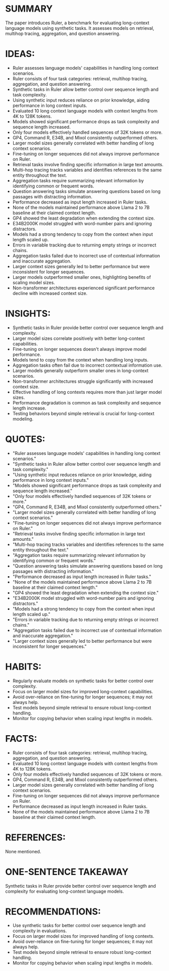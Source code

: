 # SUMMARY
The paper introduces Ruler, a benchmark for evaluating long-context language models using synthetic tasks. It assesses models on retrieval, multihop tracing, aggregation, and question answering.

# IDEAS:
- Ruler assesses language models' capabilities in handling long context scenarios.
- Ruler consists of four task categories: retrieval, multihop tracing, aggregation, and question answering.
- Synthetic tasks in Ruler allow better control over sequence length and task complexity.
- Using synthetic input reduces reliance on prior knowledge, aiding performance in long context inputs.
- Evaluated 10 long context language models with context lengths from 4K to 128K tokens.
- Models showed significant performance drops as task complexity and sequence length increased.
- Only four models effectively handled sequences of 32K tokens or more.
- GP4, Command R, E34B, and Mixol consistently outperformed others.
- Larger model sizes generally correlated with better handling of long context scenarios.
- Fine-tuning on longer sequences did not always improve performance on Ruler.
- Retrieval tasks involve finding specific information in large text amounts.
- Multi-hop tracing tracks variables and identifies references to the same entity throughout the text.
- Aggregation tasks require summarizing relevant information by identifying common or frequent words.
- Question answering tasks simulate answering questions based on long passages with distracting information.
- Performance decreased as input length increased in Ruler tasks.
- None of the models maintained performance above Llama 2 to 7B baseline at their claimed context length.
- GP4 showed the least degradation when extending the context size.
- E34B2000K model struggled with word-number pairs and ignoring distractors.
- Models had a strong tendency to copy from the context when input length scaled up.
- Errors in variable tracking due to returning empty strings or incorrect chains.
- Aggregation tasks failed due to incorrect use of contextual information and inaccurate aggregation.
- Larger context sizes generally led to better performance but were inconsistent for longer sequences.
- Larger models outperformed smaller ones, highlighting benefits of scaling model sizes.
- Non-transformer architectures experienced significant performance decline with increased context size.

# INSIGHTS:
- Synthetic tasks in Ruler provide better control over sequence length and complexity.
- Larger model sizes correlate positively with better long-context capabilities.
- Fine-tuning on longer sequences doesn't always improve model performance.
- Models tend to copy from the context when handling long inputs.
- Aggregation tasks often fail due to incorrect contextual information use.
- Larger models generally outperform smaller ones in long-context scenarios.
- Non-transformer architectures struggle significantly with increased context size.
- Effective handling of long contexts requires more than just larger model sizes.
- Performance degradation is common as task complexity and sequence length increase.
- Testing behaviors beyond simple retrieval is crucial for long-context modeling.

# QUOTES:
- "Ruler assesses language models' capabilities in handling long context scenarios."
- "Synthetic tasks in Ruler allow better control over sequence length and task complexity."
- "Using synthetic input reduces reliance on prior knowledge, aiding performance in long context inputs."
- "Models showed significant performance drops as task complexity and sequence length increased."
- "Only four models effectively handled sequences of 32K tokens or more."
- "GP4, Command R, E34B, and Mixol consistently outperformed others."
- "Larger model sizes generally correlated with better handling of long context scenarios."
- "Fine-tuning on longer sequences did not always improve performance on Ruler."
- "Retrieval tasks involve finding specific information in large text amounts."
- "Multi-hop tracing tracks variables and identifies references to the same entity throughout the text."
- "Aggregation tasks require summarizing relevant information by identifying common or frequent words."
- "Question answering tasks simulate answering questions based on long passages with distracting information."
- "Performance decreased as input length increased in Ruler tasks."
- "None of the models maintained performance above Llama 2 to 7B baseline at their claimed context length."
- "GP4 showed the least degradation when extending the context size."
- "E34B2000K model struggled with word-number pairs and ignoring distractors."
- "Models had a strong tendency to copy from the context when input length scaled up."
- "Errors in variable tracking due to returning empty strings or incorrect chains."
- "Aggregation tasks failed due to incorrect use of contextual information and inaccurate aggregation."
- "Larger context sizes generally led to better performance but were inconsistent for longer sequences."

# HABITS:
- Regularly evaluate models on synthetic tasks for better control over complexity.
- Focus on larger model sizes for improved long-context capabilities.
- Avoid over-reliance on fine-tuning for longer sequences; it may not always help.
- Test models beyond simple retrieval to ensure robust long-context handling.
- Monitor for copying behavior when scaling input lengths in models.

# FACTS:
- Ruler consists of four task categories: retrieval, multihop tracing, aggregation, and question answering.
- Evaluated 10 long context language models with context lengths from 4K to 128K tokens.
- Only four models effectively handled sequences of 32K tokens or more.
- GP4, Command R, E34B, and Mixol consistently outperformed others.
- Larger model sizes generally correlated with better handling of long context scenarios.
- Fine-tuning on longer sequences did not always improve performance on Ruler.
- Performance decreased as input length increased in Ruler tasks.
- None of the models maintained performance above Llama 2 to 7B baseline at their claimed context length.

# REFERENCES:
None mentioned.

# ONE-SENTENCE TAKEAWAY
Synthetic tasks in Ruler provide better control over sequence length and complexity for evaluating long-context language models.

# RECOMMENDATIONS:
- Use synthetic tasks for better control over sequence length and complexity in evaluations.
- Focus on larger model sizes for improved handling of long contexts.
- Avoid over-reliance on fine-tuning for longer sequences; it may not always help.
- Test models beyond simple retrieval to ensure robust long-context handling.
- Monitor for copying behavior when scaling input lengths in models.